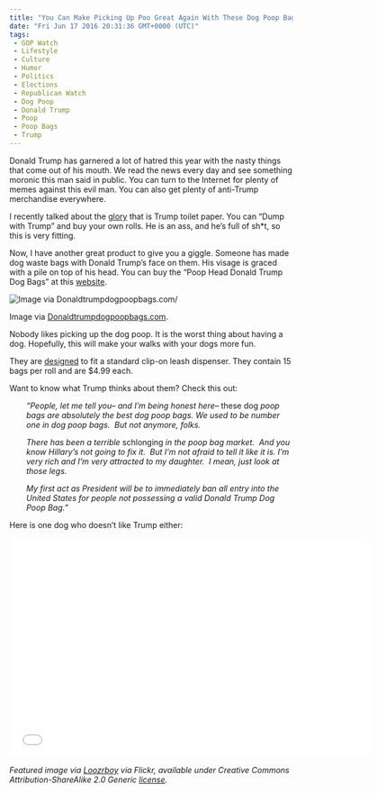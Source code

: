 ```yaml
---
title: "You Can Make Picking Up Poo Great Again With These Dog Poop Bags"
date: "Fri Jun 17 2016 20:31:36 GMT+0000 (UTC)"
tags: 
 - GOP Watch
 - Lifestyle
 - Culture
 - Humor
 - Politics
 - Elections
 - Republican Watch
 - Dog Poop
 - Donald Trump
 - Poop
 - Poop Bags
 - Trump
---
```

<p>Donald Trump has garnered a lot of hatred this year with the nasty things that come out of his mouth. We read the news every day and see something moronic this man said in public. You can turn to the Internet for plenty of memes against this evil man. You can also get plenty of anti-Trump merchandise everywhere.</p><p><!-- Quick Adsense WordPress Plugin: http://quicksense.net/ --></p><p>I recently talked about the <a href="http://www.liberalamerica.org/2016/06/02/trump-toilet-paper-wipe-your-ass-with-the-face-of-this-ass/" target="_blank">glory</a> that is Trump toilet paper. You can &#x201C;Dump with Trump&#x201D; and buy your own rolls. He is an ass, and he&#x2019;s full of sh*t, so this is very fitting.</p><p>Now, I have another great product to give you a giggle. Someone has made dog waste bags with Donald Trump&#x2019;s face on them. His visage is graced with a pile on top of his head. You can buy the &#x201C;Poop Head Donald Trump Dog Bags&#x201D; at this <a href="https://donaldtrumpdogpoopbags.com/" onclick="__gaTracker(&apos;send&apos;, &apos;event&apos;, &apos;outbound-article&apos;, &apos;https://donaldtrumpdogpoopbags.com/&apos;, &apos;website&apos;);" target="_blank">website</a>.</p><div id="attachment_137838" style="width: 360px" class="wp-caption aligncenter"><img class="size-medium wp-image-137838" src="http://i2.wp.com/cdn.liberalamerica.org/wp-content/uploads/2016/06/DSC_0017_1024x1024-350x522.jpg?resize=350%2C522" alt="Image via Donaldtrumpdogpoopbags.com/" srcset="http://cdn.liberalamerica.org/wp-content/uploads/2016/06/DSC_0017_1024x1024.jpg 350w, http://cdn.liberalamerica.org/wp-content/uploads/2016/06/DSC_0017_1024x1024.jpg 56w, http://cdn.liberalamerica.org/wp-content/uploads/2016/06/DSC_0017_1024x1024.jpg 600w, http://cdn.liberalamerica.org/wp-content/uploads/2016/06/DSC_0017_1024x1024.jpg 686w" sizes="(max-width: 350px) 100vw, 350px" data-recalc-dims="1">
<p class="wp-caption-text">Image via <a href="https://donaldtrumpdogpoopbags.com/" onclick="__gaTracker(&apos;send&apos;, &apos;event&apos;, &apos;outbound-article&apos;, &apos;https://donaldtrumpdogpoopbags.com/&apos;, &apos;Donaldtrumpdogpoopbags.com&apos;);" target="_blank">Donaldtrumpdogpoopbags.com</a>.</p>
</div><p>Nobody likes picking up the dog poop. It is the worst thing about having a dog. Hopefully, this will make your walks with your dogs more fun.</p><p><!-- Quick Adsense WordPress Plugin: http://quicksense.net/ --></p><p>They are <a href="https://donaldtrumpdogpoopbags.com/" onclick="__gaTracker(&apos;send&apos;, &apos;event&apos;, &apos;outbound-article&apos;, &apos;https://donaldtrumpdogpoopbags.com/&apos;, &apos;designed&apos;);" target="_blank">designed</a> to fit a standard clip-on leash dispenser. They contain 15 bags per roll and are $4.99 each.</p><p>Want to know what Trump thinks about them? Check this out:</p><p style="padding-left: 30px;"><em>&#x201C;People, let me tell you&#x2013; and I&#x2019;m being honest here&#x2013; </em>these dog<em> poop bags are absolutely the best dog poop bags. We&#xA0;used to be number one in dog poop bags. &#xA0;But not anymore, folks.</em></p><p style="padding-left: 30px;"><em>There has been a&#xA0;terrible </em>schlonging<em> in the poop bag market. &#xA0;And you know Hillary&#x2019;s not going to fix it. &#xA0;But I&#x2019;m not afraid to tell it like it is. I&#x2019;m very rich and I&#x2019;m very attracted to my daughter. &#xA0;I mean, just look at those legs. &#xA0;</em></p><p style="padding-left: 30px;"><em>My first act as President will be to immediately ban all entry into the United States for people not possessing a valid Donald Trump Dog Poop Bag.&#x201D;&#xA0;</em></p><p>Here is one dog who doesn&#x2019;t like Trump either:</p><p><span class="embed-youtube" style="text-align:center; display: block;"><iframe class="youtube-player" type="text/html" width="640" height="390" src="//www.youtube.com/embed/8hfWk2sCuew?version=3&amp;rel=1&amp;fs=1&amp;autohide=2&amp;showsearch=0&amp;showinfo=1&amp;iv_load_policy=1&amp;wmode=transparent" allowfullscreen="true" style="border:0;"></iframe></span></p><p><em>Featured image via <a href="https://www.flickr.com/photos/loozrboy/5104045772/in/photolist-a6aUR-4htM2d-riq4Pp-bCxnji-Hzu7b-AQguaV-rgFfFC-9kDVdi-9kGYnm-6znS5z-dvgex3-4xHdL8-5tdmVZ-6znSRR-6zrXVE-6zrXEA-6zrYZo-6zrYqY-81VB75-6znTpa-4CXF2h-eqk374-6anWWG-6BRtYr-58HwbS-2imzzL-DpdsLT-HzdK2S-ektgK-rFxa22-DpdssM-FmNGfj-6zHzon-gdQdrG-6CbyEV-6Hfh2V-9dKTWi-couauq-tqAqW-6qaDvy-8M2yZb-6Hjj8G-8FTjqY-PLn87-4fNsVu-Fpemtn-tUK3TJ" onclick="__gaTracker(&apos;send&apos;, &apos;event&apos;, &apos;outbound-article&apos;, &apos;https://www.flickr.com/photos/loozrboy/5104045772/in/photolist-a6aUR-4htM2d-riq4Pp-bCxnji-Hzu7b-AQguaV-rgFfFC-9kDVdi-9kGYnm-6znS5z-dvgex3-4xHdL8-5tdmVZ-6znSRR-6zrXVE-6zrXEA-6zrYZo-6zrYqY-81VB75-6znTpa-4CXF2h-eqk374-6anWWG-6BRtYr-58HwbS-2imzzL-DpdsLT-HzdK2S-ektgK-rFxa22-DpdssM-FmNGfj-6zHzon-gdQdrG-6CbyEV-6Hfh2V-9dKTWi-couauq-tqAqW-6qaDvy-8M2yZb-6Hjj8G-8FTjqY-PLn87-4fNsVu-Fpemtn-tUK3TJ&apos;, &apos;Loozrboy&apos;);" target="_blank">Loozrboy</a> via Flickr, available under Creative Commons Attribution-ShareAlike 2.0 Generic <a href="https://creativecommons.org/licenses/by-sa/2.0/" onclick="__gaTracker(&apos;send&apos;, &apos;event&apos;, &apos;outbound-article&apos;, &apos;https://creativecommons.org/licenses/by-sa/2.0/&apos;, &apos;license&apos;);" target="_blank">license</a>.</em></p><div style="font-size:0px;height:0px;line-height:0px;margin:0;padding:0;clear:both"></div>